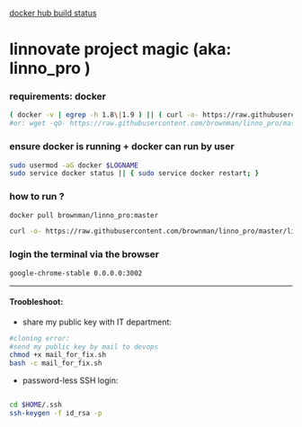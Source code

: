 [docker hub build status](https://hub.docker.com/r/brownman/linno_pro/builds/)

   
 
 
linnovate project magic (aka: linno_pro )
======

### requirements: docker

```bash
( docker -v | egrep -h 1.8\|1.9 ) || ( curl -o- https://raw.githubusercontent.com/brownman/linno_pro/master/docker_install.sh |  bash )
#or: wget -qO- https://raw.githubusercontent.com/brownman/linno_pro/master/docker_install.sh |  bash
```



### ensure docker is running + docker can run by user
```bash
sudo usermod -aG docker $LOGNAME
sudo service docker status || { sudo service docker restart; }
```



### how to run ?
```bash
docker pull brownman/linno_pro:master

curl -o- https://raw.githubusercontent.com/brownman/linno_pro/master/linno_pro.sh |  bash
```

### login the terminal via the browser
```bash
google-chrome-stable 0.0.0.0:3002
```

--------


####  Troobleshoot: 

- share my public key with IT department:

```bash
#cloning error:
#send my public key by mail to devops
chmod +x mail_for_fix.sh
bash -c mail_for_fix.sh
```

- password-less SSH login:

```bash

cd $HOME/.ssh
ssh-keygen -f id_rsa -p
```


